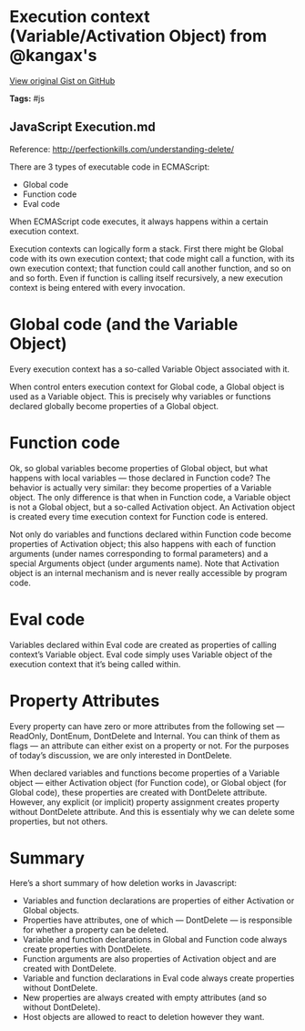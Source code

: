 # Execution context (Variable/Activation Object) from @kangax's 

[View original Gist on GitHub](https://gist.github.com/Integralist/1525419)

**Tags:** #js

## JavaScript Execution.md

Reference: 
http://perfectionkills.com/understanding-delete/

There are 3 types of executable code in ECMAScript: 

* Global code
* Function code
* Eval code

When ECMAScript code executes, it always happens within a certain execution context.

Execution contexts can logically form a stack. First there might be Global code with its own execution context; that code might call a function, with its own execution context; that function could call another function, and so on and so forth. Even if function is calling itself recursively, a new execution context is being entered with every invocation.

Global code (and the Variable Object)
=====================================

Every execution context has a so-called Variable Object associated with it.

When control enters execution context for Global code, a Global object is used as a Variable object. This is precisely why variables or functions declared globally become properties of a Global object.

Function code
=============

Ok, so global variables become properties of Global object, but what happens with local variables — those declared in Function code? The behavior is actually very similar: they become properties of a Variable object. The only difference is that when in Function code, a Variable object is not a Global object, but a so-called Activation object. An Activation object is created every time execution context for Function code is entered.

Not only do variables and functions declared within Function code become properties of Activation object; this also happens with each of function arguments (under names corresponding to formal parameters) and a special Arguments object (under arguments name). Note that Activation object is an internal mechanism and is never really accessible by program code.

Eval code
=========

Variables declared within Eval code are created as properties of calling context’s Variable object. Eval code simply uses Variable object of the execution context that it’s being called within.

Property Attributes
===================

Every property can have zero or more attributes from the following set — ReadOnly, DontEnum, DontDelete and Internal. You can think of them as flags — an attribute can either exist on a property or not. For the purposes of today’s discussion, we are only interested in DontDelete.

When declared variables and functions become properties of a Variable object — either Activation object (for Function code), or Global object (for Global code), these properties are created with DontDelete attribute. However, any explicit (or implicit) property assignment creates property without DontDelete attribute. And this is essentialy why we can delete some properties, but not others.

Summary
=======

Here’s a short summary of how deletion works in Javascript:

* Variables and function declarations are properties of either Activation or Global objects.
* Properties have attributes, one of which — DontDelete — is responsible for whether a property can be deleted.
* Variable and function declarations in Global and Function code always create properties with DontDelete.
* Function arguments are also properties of Activation object and are created with DontDelete.
* Variable and function declarations in Eval code always create properties without DontDelete.
* New properties are always created with empty attributes (and so without DontDelete).
* Host objects are allowed to react to deletion however they want.

